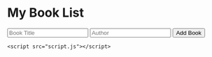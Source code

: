 <html lang="en">
<head>
    <meta charset="UTF-8">
    <meta name="viewport" content="width=device-width, initial-scale=1.0">
    <title>My Book List</title>
    <link rel="stylesheet" href="styles.css">
</head>
<body>
    <h1>My Book List</h1>
    <form id="book-form">
        <input type="text" id="title" placeholder="Book Title" required>
        <input type="text" id="author" placeholder="Author" required>
        <button type="submit">Add Book</button>
    </form>
    <ul id="book-list"></ul>

    <script src="script.js"></script>
</body>
</html>

<link rel="stylesheet" href="styles.css">
<script src="script.js"></script>
